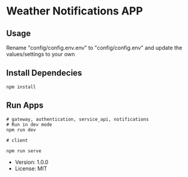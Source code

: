 # Weather Notifications APP

## Usage

Rename "config/config.env.env" to "config/config.env" and update the values/settings to your own

## Install Dependecies

```
npm install
```

## Run Apps

```
# gateway, authentication, service_api, notifications
# Run in dev mode
npm run dev
```

```
# client

npm run serve

```

-   Version: 1.0.0
-   License: MIT
